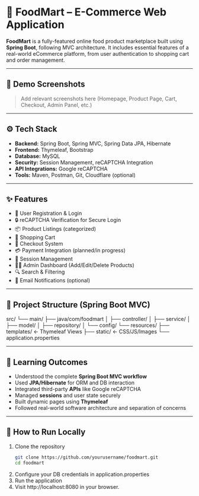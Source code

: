 # 🛒 FoodMart – E-Commerce Web Application

**FoodMart** is a fully-featured online food product marketplace built using **Spring Boot**, following MVC architecture. It includes essential features of a real-world eCommerce platform, from user authentication to shopping cart and order management.

---

## 📸 Demo Screenshots

> Add relevant screenshots here (Homepage, Product Page, Cart, Checkout, Admin Panel, etc.)

---

## ⚙️ Tech Stack

- **Backend:** Spring Boot, Spring MVC, Spring Data JPA, Hibernate
- **Frontend:** Thymeleaf, Bootstrap
- **Database:** MySQL
- **Security:** Session Management, reCAPTCHA Integration
- **API Integrations:** Google reCAPTCHA
- **Tools:** Maven, Postman, Git, Cloudflare (optional)

---

## ✨ Features

- 👤 User Registration & Login
- 🔒 reCAPTCHA Verification for Secure Login
- 📦 Product Listings (categorized)
- 🛒 Shopping Cart
- 🧾 Checkout System
- 💳 Payment Integration (planned/in progress)
- 🔐 Session Management
- 🧑‍💼 Admin Dashboard (Add/Edit/Delete Products)
- 🔍 Search & Filtering
- 📧 Email Notifications (optional)

---

## 📁 Project Structure (Spring Boot MVC)

src/
└── main/
├── java/com/foodmart
│ ├── controller/
│ ├── service/
│ ├── model/
│ ├── repository/
│ └── config/
└── resources/
├── templates/ ← Thymeleaf Views
├── static/ ← CSS/JS/Images
└── application.properties


---

## 🔑 Learning Outcomes

- Understood the complete **Spring Boot MVC workflow**
- Used **JPA/Hibernate** for ORM and DB interaction
- Integrated third-party **APIs** like Google reCAPTCHA
- Managed **sessions** and user state securely
- Built dynamic pages using **Thymeleaf**
- Followed real-world software architecture and separation of concerns

---

## 🚀 How to Run Locally

1. Clone the repository
   ```bash
   git clone https://github.com/yourusername/foodmart.git
   cd foodmart
2.  Configure your DB credentials in application.properties
3.  Run the application
4.  Visit http://localhost:8080 in your browser.

